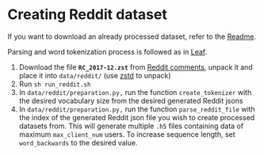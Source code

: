 # Creating Reddit dataset

If you want to download an already processed dataset, refer to the [Readme](../Readme.md).

Parsing and word tokenization process is followed as in [Leaf](https://github.com/TalwalkarLab/leaf). 

1. Download the file **`RC_2017-12.zst`** from [Reddit comments](https://files.pushshift.io/reddit/comments/), unpack it and place it into `data/reddit/` (use [zstd](https://github.com/facebook/zstd) to unpack)
2. Run `sh run_reddit.sh`
3. In `data/reddit/preparation.py,` run the function `create_tokenizer` with the desired vocabulary size from the desired generated Reddit jsons
4. In `data/reddit/preparation.py,` run the function `parse_reddit_file` with the index of the generated Reddit json file you wish to create processed datasets from. This will generate multiple `.h5` files containing data of maximum `max_client_num` users. To increase sequence length, set `word_backwards` to the desired value.
